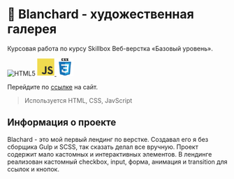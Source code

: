 # 🎨 Blanchard - художественная галерея
Курсовая работа по курсу Skillbox Веб-верстка «Базовый уровень».

![HTML5](https://img.shields.io/badge/html5-%23E34F26.svg?style=for-the-badge&logo=html5&logoColor=white)    <!-- JavaScript --><a href="https://developer.mozilla.org/en-US/docs/Web/JavaScript" target="_blank" rel="noreferrer"><img src="https://raw.githubusercontent.com/devicons/devicon/master/icons/javascript/javascript-original.svg" alt="javascript" height="40"/> </a><!-- CSS --><a href="https://www.w3schools.com/css/" target="_blank" rel="noreferrer"><img src="https://raw.githubusercontent.com/devicons/devicon/master/icons/css3/css3-original-wordmark.svg" alt="css3" height="40"/> </a>

Перейдите по  [ссылке](https://lourtne.github.io/Blanchard/) на сайт.

> Используется HTML, CSS, JavScript

## Информация о проекте

Blachard - это мой первый лендинг по верстке. Создавал его я без сборщика Gulp и SCSS, так сказать делал все вручную. Проект содержит мало кастомных и интерактивных элементов. В лендинге реализован кастомный checkbox, input, форма, анимация и transition для ссылок и кнопок.
